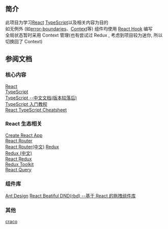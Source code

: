 ## 简介

此项目为学习[React](https://react.docschina.org/) [TypeScript](https://www.typescriptlang.org/)以及相关内容为目的  
如无例外 (如[error-boundaries](https://zh-hans.reactjs.org/docs/error-boundaries.html)、[Context](https://zh-hans.reactjs.org/docs/context.html)等) 组件均使用 [React Hook](https://zh-hans.reactjs.org/docs/hooks-intro.html) 编写  
全局状态暂时采用 Context 管理(也有尝试过 Redux , 考虑到项目较为迷你, 所以切换回了 Context)

## 参阅文档

### 核心内容

[React](https://react.docschina.org/)  
[TypeScript](https://www.typescriptlang.org/)  
[TypeScript --中文文档(版本较落后)](https://www.tslang.cn/)  
[TypeScript 入门教程](https://ts.xcatliu.com/)  
[React TypeScript Cheatsheet](https://react-typescript-cheatsheet.netlify.app/)

### React 生态相关

[Create React App](https://create-react-app.dev/)  
[React Router](https://reactrouter.com/)  
[React Router(中文)](https://react-router.docschina.org/)
[Redux](https://redux.js.org/)  
[Redux (中文)](https://cn.redux.js.org/)  
[React Redux](https://react-redux.js.org/)  
[Redux Toolkit](https://redux-toolkit.js.org/)  
[React Query](https://react-query.tanstack.com/)

### 组件库

[Ant Design](https://ant.design/index-cn)
[React Beatiful DND(rbd) --基于 React 的拖拽组件库](https://github.com/atlassian/react-beautiful-dnd)

### 其他

[craco](https://www.npmjs.com/package/@craco/craco)
